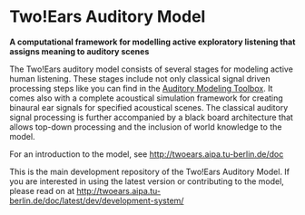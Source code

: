 Two!Ears Auditory Model
=======================

**A computational framework for modelling active exploratory listening that assigns meaning to auditory scenes**

The Two!Ears auditory model consists of several stages for modeling active human
listening. These stages include not only classical signal driven processing
steps like you can find in the [Auditory Modeling
Toolbox](http://amtoolbox.sourceforge.net/). It comes also with a complete acoustical
simulation framework for creating binaural ear signals for specified acoustical
scenes. The classical auditory signal processing is further accompanied by a black
board architecture that allows top-down processing and the inclusion of world
knowledge to the model.

For an introduction to the model, see http://twoears.aipa.tu-berlin.de/doc

This is the main development repository of the Two!Ears Auditory Model. If you
are interested in using the latest version or contributing to the model, please
read on at http://twoears.aipa.tu-berlin.de/doc/latest/dev/development-system/
